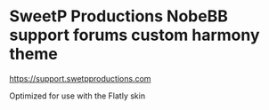 # SweetP Productions NobeBB support forums custom harmony theme
https://support.swetpproductions.com

Optimized for use with the Flatly skin